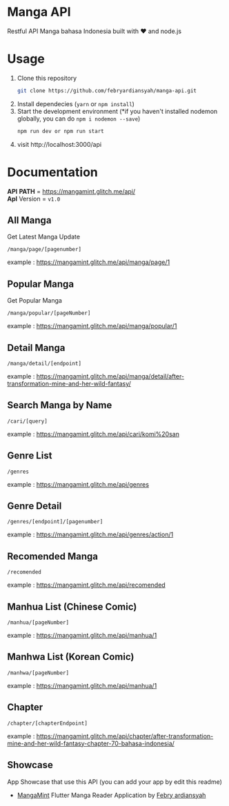 # Manga API
Restful API Manga bahasa Indonesia built with ❤️ and node.js

# Usage
1. Clone this repository
    ```bash
    git clone https://github.com/febryardiansyah/manga-api.git
    ```
2. Install dependecies (`yarn` or `npm install`)
3. Start the development environment (*if you haven't installed nodemon globally, you can do `npm i nodemon --save`)
    ```bash
    npm run dev or npm run start
    ```
4. visit http://localhost:3000/api

# Documentation
__API__ __PATH__ = https://mangamint.glitch.me/api/
</br>__ApI__ Version = `v1.0`

## All Manga
Get Latest Manga Update
```
/manga/page/[pagenumber]
```
example : https://mangamint.glitch.me/api/manga/page/1

## Popular Manga
Get Popular Manga
```
/manga/popular/[pageNumber]
```
example : https://mangamint.glitch.me/api/manga/popular/1

## Detail Manga
```
/manga/detail/[endpoint]
```
example : https://mangamint.glitch.me/api/manga/detail/after-transformation-mine-and-her-wild-fantasy/

## Search Manga by Name
```
/cari/[query]
```
example : https://mangamint.glitch.me/api/cari/komi%20san

## Genre List
```
/genres
```
example : https://mangamint.glitch.me/api/genres

## Genre Detail
```
/genres/[endpoint]/[pagenumber]
```
example : https://mangamint.glitch.me/api/genres/action/1

## Recomended Manga
```
/recomended
```
example : https://mangamint.glitch.me/api/recomended

## Manhua List (Chinese Comic)
```
/manhua/[pageNumber]
```
example : https://mangamint.glitch.me/api/manhua/1

## Manhwa List (Korean Comic)
```
/manhwa/[pageNumber]
```
example : https://mangamint.glitch.me/api/manhua/1

## Chapter
```
/chapter/[chapterEndpoint]
```
example : https://mangamint.glitch.me/api/chapter/after-transformation-mine-and-her-wild-fantasy-chapter-70-bahasa-indonesia/

## Showcase
App Showcase that use this API (you can add your app by edit this readme)

- [MangaMint](https://github.com/febryardiansyah/manga_mint) Flutter Manga Reader Application by [Febry ardiansyah](https://github.com/febryardiansyah)
